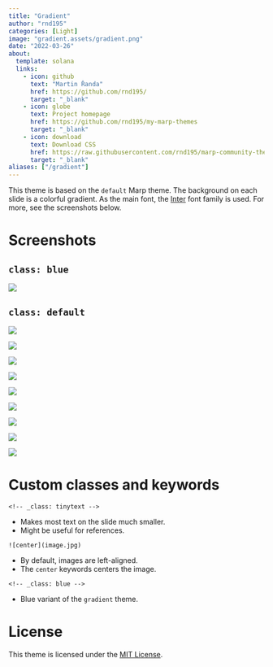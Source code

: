 ```yaml
---
title: "Gradient"
author: "rnd195"
categories: [Light]
image: "gradient.assets/gradient.png"
date: "2022-03-26"
about:
  template: solana
  links:
    - icon: github
      text: "Martin Řanda"
      href: https://github.com/rnd195/
      target: "_blank"
    - icon: globe
      text: Project homepage
      href: https://github.com/rnd195/my-marp-themes
      target: "_blank"
    - icon: download
      text: Download CSS
      href: https://raw.githubusercontent.com/rnd195/marp-community-themes/live/themes/gradient.css
      target: "_blank"
aliases: ["/gradient"]
---
```


This theme is based on the `default` Marp theme. The background on each slide is a colorful gradient. As the main font, the [Inter](https://github.com/rsms/inter) font family is used. For more, see the screenshots below.

# Screenshots

## `class: blue`

![](gradient.assets/gradient_page-0000.jpg)

## `class: default`

![](gradient.assets/gradient_page-0001.jpg)

![](gradient.assets/gradient_page-0002.jpg)

![](gradient.assets/gradient_page-0003.jpg)

![](gradient.assets/gradient_page-0004.jpg)

![](gradient.assets/gradient_page-0005.jpg)

![](gradient.assets/gradient_page-0006.jpg)

![](gradient.assets/gradient_page-0007.jpg)

![](gradient.assets/gradient_page-0008.jpg)

![](gradient.assets/gradient_page-0009.jpg)

# Custom classes and keywords

`<!-- _class: tinytext -->`

- Makes most text on the slide much smaller.
- Might be useful for references.

`![center](image.jpg)`

- By default, images are left-aligned.
- The `center` keywords centers the image.

`<!-- _class: blue -->`

- Blue variant of the `gradient` theme.

# License

This theme is licensed under the [MIT License](https://github.com/rnd195/my-marp-themes/blob/live/LICENSE).
